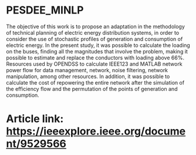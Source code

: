 # PESDEE_MINLP
The objective of this work is to propose an adaptation in the methodology of technical planning of electric energy distribution systems, in order to consider the use of stochastic profiles of generation and consumption of electric energy. In the present study, it was possible to calculate the loading on the buses, finding all the magnitudes that involve the problem, making it possible to estimate and replace the conductors with loading above 66%. Resources used by OPENDSS to calculate IEEE123 and MATLAB network power flow for data management, network, noise filtering, network manipulation, among other resources. In addition, it was possible to calculate the cost of repowering the entire network after the simulation of the efficiency flow and the permutation of the points of generation and consumption.
# Article link: https://ieeexplore.ieee.org/document/9529566
